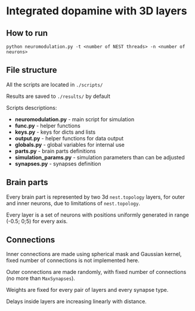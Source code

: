# Integrated dopamine with 3D layers

## How to run

`python neuromodulation.py -t <number of NEST threads> -n <number of neurons>`

## File structure
All the scripts are located in `./scripts/`

Results are saved to `./results/` by default

Scripts descriptions:
- **neuromodulation.py** - main script for simulation
- **func.py** - helper functions
- **keys.py** - keys for dicts and lists
- **output.py** - helper functions for data output
- **globals.py** - global variables for internal use
- **parts.py** - brain parts definitions
- **simulation_params.py** - simulation parameters than can be adjusted
- **synapses.py** - synapses definition


## Brain parts
Every brain part is represented by two 3d `nest.topology` layers,
for outer and inner neurons, due to limitations of `nest.topology`.

Every layer is a set of neurons with positions uniformly generated in range (-0.5; 0;5) for every axis.

## Connections
Inner connections are made using spherical mask and Gaussian kernel, fixed number of connections is not implemented here.

Outer connections are made randomly, with fixed number of connections (no more than `MaxSynapses`).

Weights are fixed for every pair of layers and every synapse type.

Delays inside layers are increasing linearly with distance.



